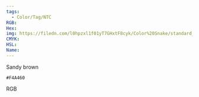 ```yaml
---
tags:
  - Color/Tag/NTC
RGB:
Hex:
img: https://filedn.com/l0hpzxl1f01yT7GHxtF8cyk/Color%20Snake/standard_csv_to_svg/F4A460.svg
CMYK:
HSL:
Name:
---
```

Sandy brown
```palette
#F4A460
```
RGB
